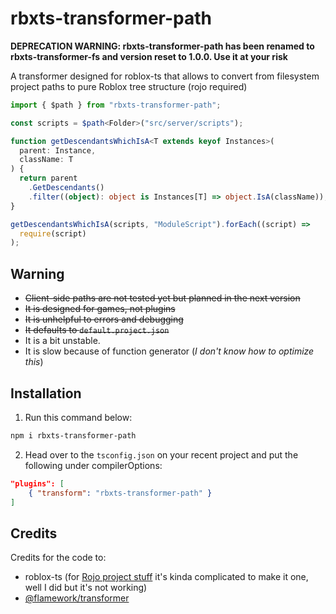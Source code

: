# rbxts-transformer-path

**DEPRECATION WARNING: rbxts-transformer-path has been renamed to rbxts-transformer-fs and version reset to 1.0.0. Use it at your risk**

A transformer designed for roblox-ts that allows to convert from filesystem project paths to pure Roblox tree structure (rojo required)

```ts
import { $path } from "rbxts-transformer-path";

const scripts = $path<Folder>("src/server/scripts");

function getDescendantsWhichIsA<T extends keyof Instances>(
  parent: Instance,
  className: T
) {
  return parent
    .GetDescendants()
    .filter((object): object is Instances[T] => object.IsA(className));
}

getDescendantsWhichIsA(scripts, "ModuleScript").forEach((script) =>
  require(script)
);
```

## Warning

- ~~Client-side paths are not tested yet but planned in the next version~~
- ~~It is designed for games, not plugins~~
- ~~It is unhelpful to errors and debugging~~
- ~~It defaults to `default.project.json`~~
- It is a bit unstable.
- It is slow because of function generator (_I don't know how to optimize this_)

## Installation

1. Run this command below:

```bash
npm i rbxts-transformer-path
```

2. Head over to the `tsconfig.json` on your recent project and put the following under compilerOptions:

```json
"plugins": [
	{ "transform": "rbxts-transformer-path" }
]
```

## Credits

Credits for the code to:

- roblox-ts (for [Rojo project stuff](https://github.com/roblox-ts/roblox-ts/blob/master/src/Shared/classes/RojoResolver.ts) it's kinda complicated to make it one, well I did but it's not working)
- [@flamework/transformer](https://github.com/rbxts-flamework/transformer)
